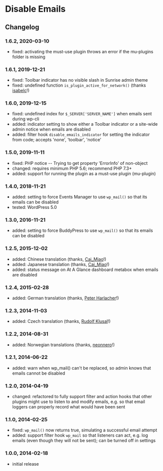 # Disable Emails

## Changelog

### 1.6.2, 2020-03-10

* fixed: activating the must-use plugin throws an error if the mu-plugins folder is missing

### 1.6.1, 2019-12-21

* fixed: Toolbar indicator has no visible slash in Sunrise admin theme
* fixed: undefined function `is_plugin_active_for_network()` (thanks [isabelc](https://github.com/isabelc)!)

### 1.6.0, 2019-12-15

* fixed: undefined index for `$_SERVER['SERVER_NAME']` when emails sent during wp-cli
* added: indicator setting to show either a Toolbar indicator or a site-wide admin notice when emails are disabled
* added: filter hook `disable_emails_indicator` for setting the indicator from code; accepts 'none', 'toolbar', 'notice'

### 1.5.0, 2019-11-11

* fixed: PHP notice -- Trying to get property 'ErrorInfo' of non-object
* changed: requires minimum PHP 5.6; recommend PHP 7.3+
* added: support for running the plugin as a must-use plugin (mu-plugin)

### 1.4.0, 2018-11-21

* added: setting to force Events Manager to use `wp_mail()` so that its emails can be disabled
* tested: WordPress 5.0

### 1.3.0, 2016-11-21

* added: setting to force BuddyPress to use `wp_mail()` so that its emails can be disabled

### 1.2.5, 2015-12-02

* added: Chinese translation (thanks, [Cai_Miao](https://profiles.wordpress.org/cai_miao)!)
* added: Japanese translation (thanks, [Cai_Miao](https://profiles.wordpress.org/cai_miao)!)
* added: status message on At A Glance dashboard metabox when emails are disabled

### 1.2.4, 2015-02-28

* added: German translation (thanks, [Peter Harlacher](http://helvetian.io/)!)

### 1.2.3, 2014-11-03

* added: Czech translation (thanks, [Rudolf Klusal](http://www.klusik.cz/)!)

### 1.2.2, 2014-08-31

* added: Norwegian translations (thanks, [neonnero](http://www.neonnero.com/)!)

### 1.2.1, 2014-06-22

* added: warn when wp_mail() can't be replaced, so admin knows that emails cannot be disabled

### 1.2.0, 2014-04-19

* changed: refactored to fully support filter and action hooks that other plugins might use to listen to and modify emails, e.g. so that email loggers can properly record what would have been sent

### 1.1.0, 2014-02-25

* fixed: `wp_mail()` now returns true, simulating a successful email attempt
* added: support filter hook `wp_mail` so that listeners can act, e.g. log emails (even though they will not be sent); can be turned off in settings

### 1.0.0, 2014-02-18

* initial release
